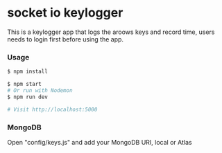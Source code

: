 # socket io keylogger

This is a keylogger app that logs the aroows keys and record time, users needs to login first before using the app.



### Usage

```sh
$ npm install
```

```sh
$ npm start
# Or run with Nodemon
$ npm run dev

# Visit http://localhost:5000
```

### MongoDB

Open "config/keys.js" and add your MongoDB URI, local or Atlas
